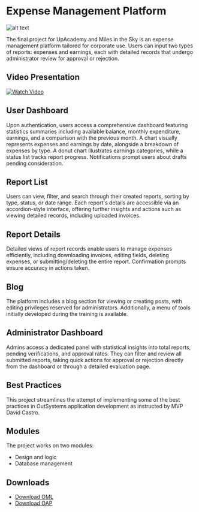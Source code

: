 # Expense Management Platform

![alt text](https://github.com/joaocba/outsystems_expenses-manager-app/blob/main/screenshots/logo.png?raw=true)

The final project for UpAcademy and Miles in the Sky is an expense management platform tailored for corporate use. Users can input two types of reports: expenses and earnings, each with detailed records that undergo administrator review for approval or rejection.

## Video Presentation

[![Watch Video](https://img.shields.io/badge/Watch%20Video-blue.svg)](#) <!-- Insert link to video presentation here -->

## User Dashboard

Upon authentication, users access a comprehensive dashboard featuring statistics summaries including available balance, monthly expenditure, earnings, and a comparison with the previous month. A chart visually represents expenses and earnings by date, alongside a breakdown of expenses by type. A donut chart illustrates earnings categories, while a status list tracks report progress. Notifications prompt users about drafts pending consideration.

## Report List

Users can view, filter, and search through their created reports, sorting by type, status, or date range. Each report's details are accessible via an accordion-style interface, offering further insights and actions such as viewing detailed records, including uploaded invoices.

## Report Details

Detailed views of report records enable users to manage expenses efficiently, including downloading invoices, editing fields, deleting expenses, or submitting/deleting the entire report. Confirmation prompts ensure accuracy in actions taken.

## Blog

The platform includes a blog section for viewing or creating posts, with editing privileges reserved for administrators. Additionally, a menu of tools initially developed during the training is available.

## Administrator Dashboard

Admins access a dedicated panel with statistical insights into total reports, pending verifications, and approval rates. They can filter and review all submitted reports, taking quick actions for approval or rejection directly from the dashboard or through a detailed evaluation page.

## Best Practices

This project streamlines the attempt of implementing some of the best practices in OutSystems application development as instructed by MVP David Castro.

## Modules

The project works on two modules:
- Design and logic
- Database management

## Downloads

- [Download OML](#) <!-- Insert link to OML file -->
- [Download OAP](#) <!-- Insert link to OAP file -->
